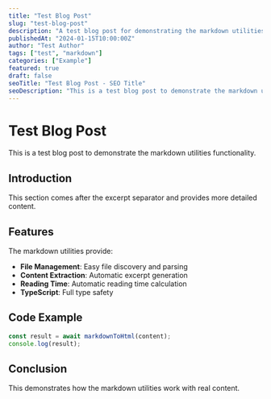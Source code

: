 ```yaml
---
title: "Test Blog Post"
slug: "test-blog-post"
description: "A test blog post for demonstrating the markdown utilities"
publishedAt: "2024-01-15T10:00:00Z"
author: "Test Author"
tags: ["test", "markdown"]
categories: ["Example"]
featured: true
draft: false
seoTitle: "Test Blog Post - SEO Title"
seoDescription: "This is a test blog post to demonstrate the markdown utilities."
---
```


# Test Blog Post

This is a test blog post to demonstrate the markdown utilities functionality.

<!--more-->

## Introduction

This section comes after the excerpt separator and provides more detailed content.

## Features

The markdown utilities provide:

- **File Management**: Easy file discovery and parsing
- **Content Extraction**: Automatic excerpt generation
- **Reading Time**: Automatic reading time calculation
- **TypeScript**: Full type safety

## Code Example

```javascript
const result = await markdownToHtml(content);
console.log(result);
```

## Conclusion

This demonstrates how the markdown utilities work with real content.